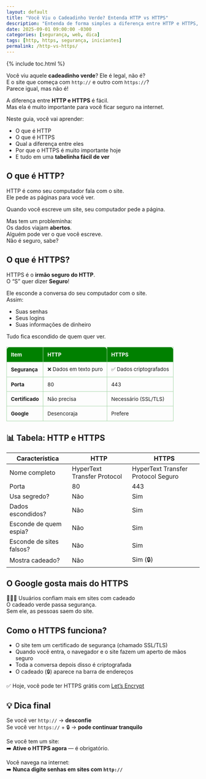 ```yaml
---
layout: default
title: "Você Viu o Cadeadinho Verde? Entenda HTTP vs HTTPS"
description: "Entenda de forma simples a diferença entre HTTP e HTTPS, por que o cadeadinho verde importa e como o HTTPS protege seus dados na web."
date: 2025-09-01 09:00:00 -0300
categories: [segurança, web, dica]
tags: [http, https, segurança, iniciantes]
permalink: /http-vs-https/
---
```


{% include toc.html %}


<section class="post-content">



<p>Você viu aquele <strong>cadeadinho verde</strong>? Ele é legal, não é?<br>
E o site que começa com <code>http://</code> e outro com <code>https://</code>?<br>
Parece igual, mas não é!</p>

<p>A diferença entre <strong>HTTP e HTTPS</strong> é fácil.<br>
Mas ela é muito importante para você ficar seguro na internet.</p>

<p>Neste guia, você vai aprender:</p>
<ul>
  <li>O que é HTTP</li>
  <li>O que é HTTPS</li>
  <li>Qual a diferença entre eles</li>
  <li>Por que o HTTPS é muito importante hoje</li>
  <li>E tudo em uma <strong>tabelinha fácil de ver</strong></li>
</ul>

<h2>O que é HTTP?</h2>
<p>HTTP é como seu computador fala com o site.<br>
Ele pede as páginas para você ver.</p>
<p>Quando você escreve um site, seu computador pede a página.</p>
<p>Mas tem um probleminha:<br>
Os dados viajam <strong>abertos</strong>.<br>
Alguém pode ver o que você escreve.<br>
Não é seguro, sabe?</p>

<h2>O que é HTTPS?</h2>
<p>HTTPS é o <strong>irmão seguro do HTTP</strong>.<br>
O “S” quer dizer <strong>Seguro</strong>!</p>
<p>Ele esconde a conversa do seu computador com o site.<br>
Assim:</p>
<ul>
  <li>Suas senhas</li>
  <li>Seus logins</li>
  <li>Suas informações de dinheiro</li>
</ul>
<p>Tudo fica escondido de quem quer ver.</p>



<table style="width:100%; border-collapse: collapse; margin:1.5em 0; font-size: 0.95em;">
  <thead>
    <tr style="background: #008000; color: white; text-align: left;">
      <th style="padding: 0.8em; border: 1px solid #a5d6a7; border-radius: 6px 0 0 0;">Item</th>
      <th style="padding: 0.8em; border: 1px solid #a5d6a7; border-radius: 0 6px 0 0;">HTTP</th>
      <th style="padding: 0.8em; border: 1px solid #a5d6a7; border-radius: 0 6px 0 0;">HTTPS</th>
    </tr>
  </thead>
  <tbody>
    <tr>
      <td style="padding: 0.8em; border: 1px solid #a5d6a7; "><strong>Segurança</strong></td>
      <td style="padding: 0.8em; border: 1px solid #a5d6a7;">❌ Dados em texto puro</td>
      <td style="padding: 0.8em; border: 1px solid #a5d6a7;">✅ Dados criptografados</td>
    </tr>
    <tr>
      <td style="padding: 0.8em; border: 1px solid #a5d6a7; "><strong>Porta</strong></td>
      <td style="padding: 0.8em; border: 1px solid #a5d6a7;">80</td>
      <td style="padding: 0.8em; border: 1px solid #a5d6a7;">443</td>
    </tr>
    <tr>
      <td style="padding: 0.8em; border: 1px solid #a5d6a7; "><strong>Certificado</strong></td>
      <td style="padding: 0.8em; border: 1px solid #a5d6a7;">Não precisa</td>
      <td style="padding: 0.8em; border: 1px solid #a5d6a7;">Necessário (SSL/TLS)</td>
    </tr>
    <tr>
      <td style="padding: 0.8em; border: 1px solid #a5d6a7; "><strong>Google</strong></td>
      <td style="padding: 0.8em; border: 1px solid #a5d6a7;">Desencoraja</td>
      <td style="padding: 0.8em; border: 1px solid #a5d6a7;">Prefere</td>
    </tr>
  </tbody>
</table>



<h2>📊 Tabela: HTTP e HTTPS</h2>
<table>
  <thead>
    <tr>
      <th>Característica</th>
      <th>HTTP</th>
      <th>HTTPS</th>
    </tr>
  </thead>
  <tbody>
    <tr>
      <td>Nome completo</td>
      <td>HyperText Transfer Protocol</td>
      <td>HyperText Transfer Protocol Seguro</td>
    </tr>
    <tr>
      <td>Porta</td>
      <td>80</td>
      <td>443</td>
    </tr>
    <tr>
      <td>Usa segredo?</td>
      <td>Não</td>
      <td>Sim</td>
    </tr>
    <tr>
      <td>Dados escondidos?</td>
      <td>Não</td>
      <td>Sim</td>
    </tr>
    <tr>
      <td>Esconde de quem espia?</td>
      <td>Não</td>
      <td>Sim</td>
    </tr>
    <tr>
      <td>Esconde de sites falsos?</td>
      <td>Não</td>
      <td>Sim</td>
    </tr>
    <tr>
      <td>Mostra cadeado?</td>
      <td>Não</td>
      <td>Sim (🔒)</td>
    </tr>
  </tbody>
</table>

<h2>O Google gosta mais do HTTPS</h2>
<p>🧑‍🤝‍🧑 Usuários confiam mais em sites com cadeado<br>
O cadeado verde passa segurança.<br>
Sem ele, as pessoas saem do site.</p>

<h2>Como o HTTPS funciona?</h2>
<ul>
  <li>O site tem um certificado de segurança (chamado SSL/TLS)</li>
  <li>Quando você entra, o navegador e o site fazem um aperto de mãos seguro</li>
  <li>Toda a conversa depois disso é criptografada</li>
  <li>O cadeado (🔒) aparece na barra de endereços</li>
</ul>
<p>✅ Hoje, você pode ter HTTPS grátis com <a href="https://letsencrypt.org" target="_blank">Let’s Encrypt</a></p>

<h2>💡 Dica final</h2>
<p>Se você ver <code>http://</code> → <strong>desconfie</strong><br>
Se você ver <code>https://</code> + 🔒 → <strong>pode continuar tranquilo</strong></p>

<p>Se você tem um site:<br>
➡️ <strong>Ative o HTTPS agora</strong> — é obrigatório.</p>

<p>Você navega na internet:<br>
➡️ <strong>Nunca digite senhas em sites com <code>http://</code></strong></p>

